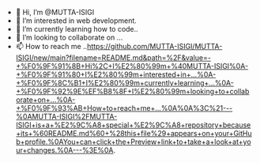 - 👋 Hi, I’m @MUTTA-ISIGI
- 👀 I’m interested in web development.
- 🌱 I’m currently learning how to code..
- 💞️ I’m looking to collaborate on ...
- 📫 How to reach me ..https://github.com/MUTTA-ISIGI/MUTTA-ISIGI/new/main?filename=README.md&path=%2F&value=-+%F0%9F%91%8B+Hi%2C+I%E2%80%99m+%40MUTTA-ISIGI%0A-+%F0%9F%91%80+I%E2%80%99m+interested+in+...%0A-+%F0%9F%8C%B1+I%E2%80%99m+currently+learning+...%0A-+%F0%9F%92%9E%EF%B8%8F+I%E2%80%99m+looking+to+collaborate+on+...%0A-+%F0%9F%93%AB+How+to+reach+me+...%0A%0A%3C%21---%0AMUTTA-ISIGI%2FMUTTA-ISIGI+is+a+%E2%9C%A8+special+%E2%9C%A8+repository+because+its+%60README.md%60+%28this+file%29+appears+on+your+GitHub+profile.%0AYou+can+click+the+Preview+link+to+take+a+look+at+your+changes.%0A---%3E%0A.

<!---
MUTTA-ISIGI/MUTTA-ISIGI is a ✨ special ✨ repository because its `README.md` (this file) appears on your GitHub profile.
You can click the Preview link to take a look at your changes.
--->
